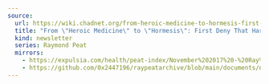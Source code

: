 ```yaml
---
source:
  url: https://wiki.chadnet.org/from-heroic-medicine-to-hormesis-first-deny-that-harm-is-done.pdf
  title: "From \"Heroic Medicine\" to \"Hormesis\": First Deny That Harm is Done"
  kind: newsletter
  series: Raymond Peat
  mirrors:
    - https://expulsia.com/health/peat-index/November%202017%20-%20Ray%20Peat's%20Newsletter.pdf
    - https://github.com/0x2447196/raypeatarchive/blob/main/documents/newsletters/from-heroic-medicine-to-hormesis-first-deny-that-harm-is-done.txt
---
```

